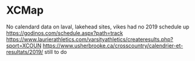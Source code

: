 # XCMap
No calendard data on laval, lakehead sites, vikes had no 2019 schedule up
https://godinos.com/schedule.aspx?path=track
https://www.laurierathletics.com/varsityathletics/createresults.php?sport=XCOUN
https://www.usherbrooke.ca/crosscountry/calendrier-et-resultats/2019/ 
still to do

